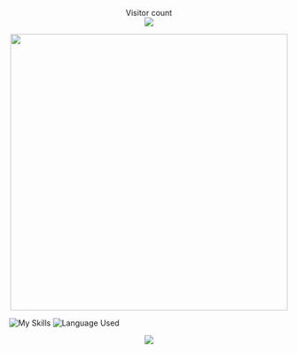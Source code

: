 <p align="center"> 
Visitor count<br>
  <img src="https://profile-counter.glitch.me/knownblackhat/count.svg" />
</p>
<p align="center"> 
<img height=500 width=500 src="https://images.genius.com/e835c70a074e8bb00192047da3de2a0e.1000x1000x1.jpg"/>
</p>

![My Skills](https://skillicons.dev/icons?i=docker,git,js,typescript,githubactions,react,nextjs,linux,discord,md,mongodb,mysql,bash,py,regex,rust,vim,neovim,flask,lua,tailwind,bootstrap,nginx,svelte,php,c,kubernetes)
![Language Used](https://github-readme-stats.vercel.app/api/top-langs/?username=KnownBlackHat&layout=compact&theme=github_dark)
<p align="center"> 
  <img src="https://github-readme-stats.vercel.app/api?username=KnownBlackHat&show_icons=true&theme=transparent"/>
</p>
